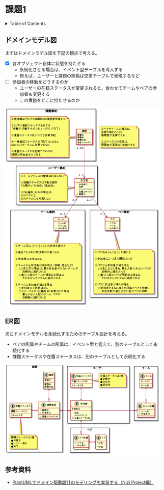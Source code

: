 # 課題1

<!-- START doctoc generated TOC please keep comment here to allow auto update -->
<!-- DON'T EDIT THIS SECTION, INSTEAD RE-RUN doctoc TO UPDATE -->
<details>
<summary>Table of Contents</summary>

- [モデル図](#%E3%83%A2%E3%83%87%E3%83%AB%E5%9B%B3)
- [参考資料](#%E5%8F%82%E8%80%83%E8%B3%87%E6%96%99)

</details>
<!-- END doctoc generated TOC please keep comment here to allow auto update -->

## ドメインモデル図

まずはドメインモデル図を下記の観点で考える。

- [x] 各オブジェクト自体に状態を持たせる
  - 永続化させる場合は、イベント型テーブルを導入する
  - 例えば、ユーザーと課題の関係は交差テーブルで表現するなど
- [ ] 参加者の移動をどうするのか
  - ユーザーの在籍ステータスが変更されると、合わせてチームやペアの参加者も変更する
  - この責務をどこに持たせるのか

![](../assets/domainModel.png)

## ER図

次にドメインモデルを永続化するためのテーブル設計を考える。

- ペアの所属やチームの所属は、イベント型と捉えて、別のテーブルとして永続化する
- 課題ステータスや在籍ステータスは、別のテーブルとして永続化する

![](../assets/ER.png)

## 参考資料

- [PlantUMLでドメイン駆動設計のモデリングを実装する（Nizi Project編）](https://tech.holmescloud.com/entry/2020/10/16/150605#%E3%83%89%E3%83%A1%E3%82%A4%E3%83%B3%E3%83%A2%E3%83%87%E3%83%AB%E5%9B%B3)

